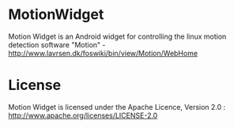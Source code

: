 MotionWidget
============

Motion Widget is an Android widget for controlling the linux motion detection
software "Motion" - http://www.lavrsen.dk/foswiki/bin/view/Motion/WebHome

License
=======

Motion Widget is licensed under the Apache Licence, Version 2.0 : http://www.apache.org/licenses/LICENSE-2.0
